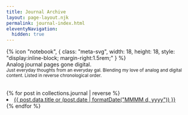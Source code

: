 ```yaml
---
title: Journal Archive
layout: page-layout.njk
permalink: journal-index.html
eleventyNavigation:
  hidden: true
---
```


<div class="h-feed">
  <p><span class="meta-svg" style="display:inline-block; margin-right:0.3rem; vertical-align:middle;"><!-- Decorative (ignored by screen readers) -->
{% icon "notebook", { class: "meta-svg", width: 18, height: 18, style: "display:inline-block; margin-right:1.5rem;" } %}</span>Analog journal pages gone digital.<br />
<small>Just everyday thoughts from an everyday gal. Blending my love of analog and digital content. Listed in reverse chronological order.</small></p><br />
{% for post in collections.journal | reverse %}
  <li>
    <a href="{{ post.url }}">
      {{ post.data.title or (post.date | formatDate("MMMM d, yyyy")) }}
    </a>
  </li>
{% endfor %}

</div>
